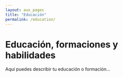 ```yaml
---
layout: aux_pages
title: "Educación"
permalink: /education/
---
```


# Educación, formaciones y habilidades

Aquí puedes describir tu educación o formación...
